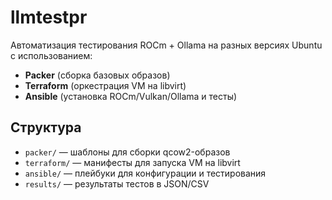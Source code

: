 # llmtestpr

Автоматизация тестирования ROCm + Ollama на разных версиях Ubuntu с использованием:
- **Packer** (сборка базовых образов)
- **Terraform** (оркестрация VM на libvirt)
- **Ansible** (установка ROCm/Vulkan/Ollama и тесты)

## Структура
- `packer/` — шаблоны для сборки qcow2-образов
- `terraform/` — манифесты для запуска VM на libvirt
- `ansible/` — плейбуки для конфигурации и тестирования
- `results/` — результаты тестов в JSON/CSV
